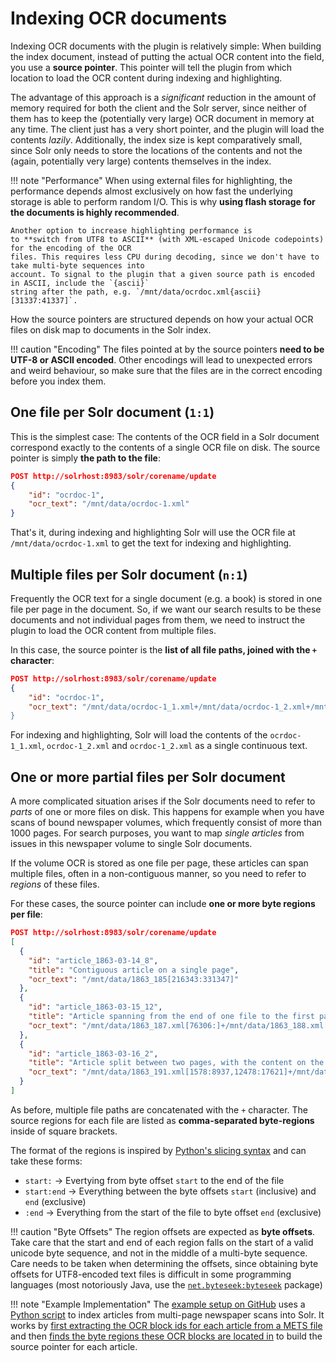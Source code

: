 # Indexing OCR documents

Indexing OCR documents with the plugin is relatively simple: When building the index document, instead of putting
the actual OCR content into the field, you use a **source pointer**. This pointer will tell the plugin from which
location to load the OCR content during indexing and highlighting.

The advantage of this approach is a *significant* reduction in the amount of memory required for both the client
and the Solr server, since neither of them has to keep the (potentially very large) OCR document in memory at
any time. The client just has a very short pointer, and the plugin will load the contents *lazily*. Additionally,
the index size is kept comparatively small, since Solr only needs to store the locations of the contents and not
the (again, potentially very large) contents themselves in the index.

!!! note "Performance"
    When using external files for highlighting, the performance depends almost exclusively on
    how fast the underlying storage is able to perform random I/O. This is why **using flash storage
    for the documents is highly recommended**.
    
    Another option to increase highlighting performance is
    to **switch from UTF8 to ASCII** (with XML-escaped Unicode codepoints) for the encoding of the OCR
    files. This requires less CPU during decoding, since we don't have to take multi-byte sequences into
    account. To signal to the plugin that a given source path is encoded in ASCII, include the `{ascii}`
    string after the path, e.g. `/mnt/data/ocrdoc.xml{ascii}[31337:41337]`.

How the source pointers are structured depends on how your actual OCR files on disk map to documents in the Solr
index.

!!! caution "Encoding"
    The files pointed at by the source pointers **need to be UTF-8 or ASCII encoded**. Other encodings will lead
    to unexpected errors and weird behaviour, so make sure that the files are in the correct encoding before you
    index them.

## One file per Solr document (`1:1`)

This is the simplest case: The contents of the OCR field in a Solr document correspond exactly to the contents
of a single OCR file on disk. The source pointer is simply **the path to the file**:

```json
POST http://solrhost:8983/solr/corename/update
{
    "id": "ocrdoc-1",
    "ocr_text": "/mnt/data/ocrdoc-1.xml"
}
```

That's it, during indexing and highlighting Solr will use the OCR file at `/mnt/data/ocrdoc-1.xml` to get the
text for indexing and highlighting.

## Multiple files per Solr document (`n:1`)

Frequently the OCR text for a single document (e.g. a book) is stored in one file per page in the document.
So, if we want our search results to be these documents and not individual pages from them, we need to
instruct the plugin to load the OCR content from multiple files.

In this case, the source pointer is the **list of all file paths, joined with the `+` character**:

```json
POST http://solrhost:8983/solr/corename/update
{
    "id": "ocrdoc-1",
    "ocr_text": "/mnt/data/ocrdoc-1_1.xml+/mnt/data/ocrdoc-1_2.xml+/mnt/data/ocrdoc-1_3.xml
}
```

For indexing and highlighting, Solr will load the contents of the `ocrdoc-1_1.xml`, `ocrdoc-1_2.xml` and 
`ocrdoc-1_2.xml` as a single continuous text.

## One or more partial files per Solr document

A more complicated situation arises if the Solr documents need to refer to *parts* of one or more files on
disk. This happens for example when you have scans of bound newspaper volumes, which frequently consist
of more than 1000 pages. For search purposes, you want to map *single articles* from issues in this newspaper
volume to single Solr documents.

If the volume OCR is stored as one file per page, these articles can span multiple files, often in a
non-contiguous manner, so you need to refer to *regions* of these files.

For these cases, the source pointer can include **one or more byte regions per file**:

```json
POST http://solrhost:8983/solr/corename/update
[
  {
    "id": "article_1863-03-14_8",
    "title": "Contiguous article on a single page",
    "ocr_text": "/mnt/data/1863_185[216343:331347]"
  },
  {
    "id": "article_1863-03-15_12",
    "title": "Article spanning from the end of one file to the first part of a second file",
    "ocr_text": "/mnt/data/1863_187.xml[76306:]+/mnt/data/1863_188.xml[:196896]"
  },
  {
    "id": "article_1863-03-16_2",
    "title": "Article split between two pages, with the content on the first page split by an advertisement.",
    "ocr_text": "/mnt/data/1863_191.xml[1578:8937,12478:17621]+/mnt/data/1863_192.xml[837:28432]"
  }
]
```

As before, multiple file paths are concatenated with the `+` character. The source regions for each file are
listed as **comma-separated byte-regions** inside of square brackets.

The format of the regions is inspired by [Python's slicing syntax](https://docs.python.org/3/reference/expressions.html#slicings) and can take these forms:

- `start:` → Evertying from byte offset `start` to the end of the file
- `start:end` → Everything between the byte offsets `start` (inclusive) and `end` (exclusive)
- `:end` → Everything from the start of the file to byte offset `end` (exclusive)

!!! caution "Byte Offsets"
    The region offsets are expected as **byte offsets**. Take care that the start and end of each region
    falls on the start of a valid unicode byte sequence, and not in the middle of a multi-byte sequence.
    Care needs to be taken when determining the offsets, since obtaining byte offsets for UTF8-encoded
    text files is difficult in some programming languages (most notoriously Java, use the
    [`net.byteseek:byteseek`](https://github.com/nishihatapalmer/byteseek) package)


!!! note "Example Implementation"
    The [example setup on GitHub](https://github.com/dbmdz/solr-ocrhighlighting/tree/master/example)
    uses a [Python script](https://github.com/dbmdz/solr-ocrhighlighting/blob/master/example/ingest.py)
    to index articles from multi-page newspaper scans into Solr. It works by [first extracting the OCR
    block ids for each article from a METS file](https://github.com/dbmdz/solr-ocrhighlighting/blob/master/example/ingest.py#L141-L147)
    and then [finds the byte regions these OCR blocks are located in](https://github.com/dbmdz/solr-ocrhighlighting/blob/master/example/ingest.py#L108-L123)
    to build the source pointer for each article.